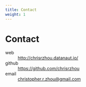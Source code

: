 ```yaml
---
title: Contact
weight: 1
---
```


# Contact
<dl class="dl-horizontal">
  <dt>web</dt>
  <dd>
    <a href="http://chrisrzhou.datanaut.io/" target="_blank">http://chrisrzhou.datanaut.io/</a>
  </dd>
  <dt>github</dt>
  <dd>
    <a href="https://github.com/chrisrzhou" target="_blank">https://github.com/chrisrzhou</a>
  </dd>
  <dt>email</dt>
  <dd>
    <a href="mailto:christopher.r.zhou@gmail.com?Subject=Contact" target="_top">christopher.r.zhou@gmail.com</a>
  </dd>
</dl>
